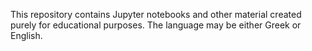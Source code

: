 This repository contains Jupyter notebooks and other material created purely for educational purposes. The language may be either Greek or English.
